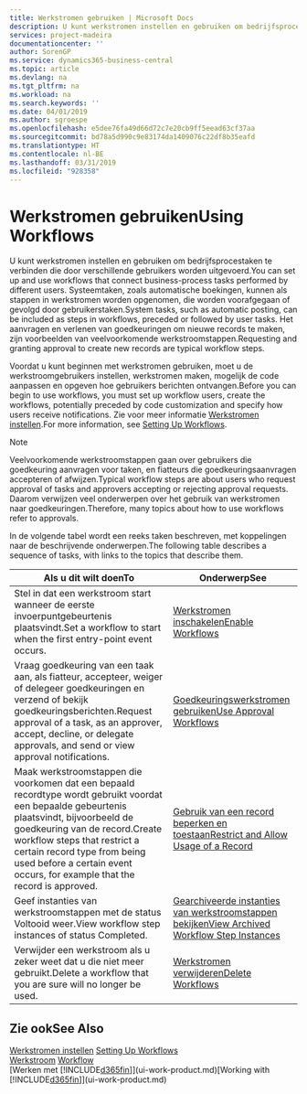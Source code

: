```yaml
---
title: Werkstromen gebruiken | Microsoft Docs
description: U kunt werkstromen instellen en gebruiken om bedrijfsprocestaken te verbinden die door verschillende gebruikers worden uitgevoerd. Systeemtaken, zoals automatische boekingen, kunnen als stappen in werkstromen worden opgenomen, die worden voorafgegaan of gevolgd door gebruikerstaken. Het aanvragen en verlenen van goedkeuringen om nieuwe records te maken, zijn voorbeelden van veelvoorkomende werkstroomstappen.
services: project-madeira
documentationcenter: ''
author: SorenGP
ms.service: dynamics365-business-central
ms.topic: article
ms.devlang: na
ms.tgt_pltfrm: na
ms.workload: na
ms.search.keywords: ''
ms.date: 04/01/2019
ms.author: sgroespe
ms.openlocfilehash: e5dee76fa49d66d72c7e20cb9ff5eead63cf37aa
ms.sourcegitcommit: bd78a5d990c9e83174da1409076c22df8b35eafd
ms.translationtype: HT
ms.contentlocale: nl-BE
ms.lasthandoff: 03/31/2019
ms.locfileid: "928358"
---
```

# <a name="using-workflows"></a><span data-ttu-id="8aa45-105">Werkstromen gebruiken</span><span class="sxs-lookup"><span data-stu-id="8aa45-105">Using Workflows</span></span>
<span data-ttu-id="8aa45-106">U kunt werkstromen instellen en gebruiken om bedrijfsprocestaken te verbinden die door verschillende gebruikers worden uitgevoerd.</span><span class="sxs-lookup"><span data-stu-id="8aa45-106">You can set up and use workflows that connect business-process tasks performed by different users.</span></span> <span data-ttu-id="8aa45-107">Systeemtaken, zoals automatische boekingen, kunnen als stappen in werkstromen worden opgenomen, die worden voorafgegaan of gevolgd door gebruikerstaken.</span><span class="sxs-lookup"><span data-stu-id="8aa45-107">System tasks, such as automatic posting, can be included as steps in workflows, preceded or followed by user tasks.</span></span> <span data-ttu-id="8aa45-108">Het aanvragen en verlenen van goedkeuringen om nieuwe records te maken, zijn voorbeelden van veelvoorkomende werkstroomstappen.</span><span class="sxs-lookup"><span data-stu-id="8aa45-108">Requesting and granting approval to create new records are typical workflow steps.</span></span>  

 <span data-ttu-id="8aa45-109">Voordat u kunt beginnen met werkstromen gebruiken, moet u de werkstroomgebruikers instellen, werkstromen maken, mogelijk de code aanpassen en opgeven hoe gebruikers berichten ontvangen.</span><span class="sxs-lookup"><span data-stu-id="8aa45-109">Before you can begin to use workflows, you must set up workflow users, create the workflows, potentially preceded by code customization and specify how users receive notifications.</span></span> <span data-ttu-id="8aa45-110">Zie voor meer informatie [Werkstromen instellen](across-set-up-workflows.md).</span><span class="sxs-lookup"><span data-stu-id="8aa45-110">For more information, see [Setting Up Workflows](across-set-up-workflows.md).</span></span>  

> [!NOTE]  
>  <span data-ttu-id="8aa45-111">Veelvoorkomende werkstroomstappen gaan over gebruikers die goedkeuring aanvragen voor taken, en fiatteurs die goedkeuringsaanvragen accepteren of afwijzen.</span><span class="sxs-lookup"><span data-stu-id="8aa45-111">Typical workflow steps are about users who request approval of tasks and approvers accepting or rejecting approval requests.</span></span> <span data-ttu-id="8aa45-112">Daarom verwijzen veel onderwerpen over het gebruik van werkstromen naar goedkeuringen.</span><span class="sxs-lookup"><span data-stu-id="8aa45-112">Therefore, many topics about how to use workflows refer to approvals.</span></span>  

 <span data-ttu-id="8aa45-113">In de volgende tabel wordt een reeks taken beschreven, met koppelingen naar de beschrijvende onderwerpen.</span><span class="sxs-lookup"><span data-stu-id="8aa45-113">The following table describes a sequence of tasks, with links to the topics that describe them.</span></span>  

|<span data-ttu-id="8aa45-114">**Als u dit wilt doen**</span><span class="sxs-lookup"><span data-stu-id="8aa45-114">**To**</span></span>|<span data-ttu-id="8aa45-115">**Onderwerp**</span><span class="sxs-lookup"><span data-stu-id="8aa45-115">**See**</span></span>|  
|------------|-------------|  
|<span data-ttu-id="8aa45-116">Stel in dat een werkstroom start wanneer de eerste invoerpuntgebeurtenis plaatsvindt.</span><span class="sxs-lookup"><span data-stu-id="8aa45-116">Set a workflow to start when the first entry-point event occurs.</span></span>|[<span data-ttu-id="8aa45-117">Werkstromen inschakelen</span><span class="sxs-lookup"><span data-stu-id="8aa45-117">Enable Workflows</span></span>](across-how-to-enable-workflows.md)|  
|<span data-ttu-id="8aa45-118">Vraag goedkeuring van een taak aan, als fiatteur, accepteer, weiger of delegeer goedkeuringen en verzend of bekijk goedkeuringsberichten.</span><span class="sxs-lookup"><span data-stu-id="8aa45-118">Request approval of a task, as an approver, accept, decline, or delegate approvals, and send or view approval notifications.</span></span>|[<span data-ttu-id="8aa45-119">Goedkeuringswerkstromen gebruiken</span><span class="sxs-lookup"><span data-stu-id="8aa45-119">Use Approval Workflows</span></span>](across-how-use-approval-workflows.md)|  
|<span data-ttu-id="8aa45-120">Maak werkstroomstappen die voorkomen dat een bepaald recordtype wordt gebruikt voordat een bepaalde gebeurtenis plaatsvindt, bijvoorbeeld de goedkeuring van de record.</span><span class="sxs-lookup"><span data-stu-id="8aa45-120">Create workflow steps that restrict a certain record type from being used before a certain event occurs, for example that the record is approved.</span></span>|[<span data-ttu-id="8aa45-121">Gebruik van een record beperken en toestaan</span><span class="sxs-lookup"><span data-stu-id="8aa45-121">Restrict and Allow Usage of a Record</span></span>](across-how-to-restrict-and-allow-usage-of-a-record.md)|  
|<span data-ttu-id="8aa45-122">Geef instanties van werkstroomstappen met de status Voltooid weer.</span><span class="sxs-lookup"><span data-stu-id="8aa45-122">View workflow step instances of status Completed.</span></span>|[<span data-ttu-id="8aa45-123">Gearchiveerde instanties van werkstroomstappen bekijken</span><span class="sxs-lookup"><span data-stu-id="8aa45-123">View Archived Workflow Step Instances</span></span>](across-how-to-view-archived-workflow-step-instances.md)|  
|<span data-ttu-id="8aa45-124">Verwijder een werkstroom als u zeker weet dat u die niet meer gebruikt.</span><span class="sxs-lookup"><span data-stu-id="8aa45-124">Delete a workflow that you are sure will no longer be used.</span></span>|[<span data-ttu-id="8aa45-125">Werkstromen verwijderen</span><span class="sxs-lookup"><span data-stu-id="8aa45-125">Delete Workflows</span></span>](across-how-to-delete-workflows.md)|  

## <a name="see-also"></a><span data-ttu-id="8aa45-126">Zie ook</span><span class="sxs-lookup"><span data-stu-id="8aa45-126">See Also</span></span>  
<span data-ttu-id="8aa45-127">[Werkstromen instellen](across-set-up-workflows.md) </span><span class="sxs-lookup"><span data-stu-id="8aa45-127">[Setting Up Workflows](across-set-up-workflows.md) </span></span>  
<span data-ttu-id="8aa45-128">[Werkstroom](across-workflow.md) </span><span class="sxs-lookup"><span data-stu-id="8aa45-128">[Workflow](across-workflow.md) </span></span>  
<span data-ttu-id="8aa45-129">[Werken met [!INCLUDE[d365fin](includes/d365fin_md.md)]](ui-work-product.md)</span><span class="sxs-lookup"><span data-stu-id="8aa45-129">[Working with [!INCLUDE[d365fin](includes/d365fin_md.md)]](ui-work-product.md)</span></span>
